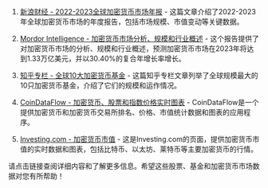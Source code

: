 1. [新浪财经 - 2022-2023全球加密货币市场年报](https://finance.sina.cn/blockchain/2023-01-11/detail-imxzvkch2182009.d.html) - 这篇文章介绍了2022-2023年全球加密货币市场的年度报告，包括市场规模、市值变动等关键数据。

2. [Mordor Intelligence - 加密货币市场分析、规模和行业概述](https://www.mordorintelligence.com/zh-CN/industry-reports/cryptocurrency-market) - 这个报告提供了对加密货币市场的分析、规模和行业概述，预测加密货币市场在2023年将达到1.33万亿美元，并以30.40%的复合年增长率增长。

3. [知乎专栏 - 全球10大加密货币基金](https://zhuanlan.zhihu.com/p/526418821) - 这篇知乎专栏文章列举了全球规模最大的10只加密货币基金，介绍了它们的规模和运作情况。

4. [CoinDataFlow - 加密货币、股票和指数价格实时图表](https://coindataflow.com/zh) - CoinDataFlow是一个提供加密货币和加密货币交易所排名、价格、市值统计数据和图表的应用程序。

5. [Investing.com - 加密货币市值](https://cn.investing.com/crypto/charts) - 这是Investing.com的页面，提供加密货币市值的实时数据和图表，包括比特币、以太坊、莱特币等主要加密货币的行情。

请点击链接查阅详细内容和了解更多信息。希望这些股票、基金和加密货币市场数据对您有所帮助！
